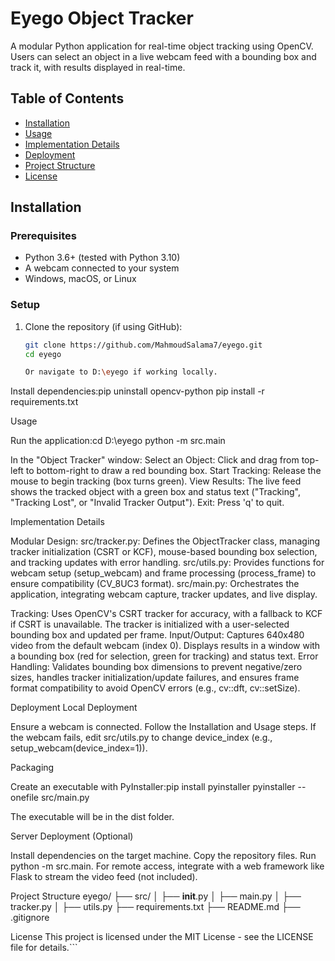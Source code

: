 # Eyego Object Tracker

A modular Python application for real-time object tracking using OpenCV. Users can select an object in a live webcam feed with a bounding box and track it, with results displayed in real-time.

## Table of Contents
- [Installation](#installation)
- [Usage](#usage)
- [Implementation Details](#implementation-details)
- [Deployment](#deployment)
- [Project Structure](#project-structure)
- [License](#license)

## Installation

### Prerequisites
- Python 3.6+ (tested with Python 3.10)
- A webcam connected to your system
- Windows, macOS, or Linux

### Setup
1. Clone the repository (if using GitHub):
   ```bash
   git clone https://github.com/MahmoudSalama7/eyego.git
   cd eyego

   Or navigate to D:\eyego if working locally.

Install dependencies:pip uninstall opencv-python
pip install -r requirements.txt



Usage

Run the application:cd D:\eyego
python -m src.main


In the "Object Tracker" window:
Select an Object: Click and drag from top-left to bottom-right to draw a red bounding box.
Start Tracking: Release the mouse to begin tracking (box turns green).
View Results: The live feed shows the tracked object with a green box and status text ("Tracking", "Tracking Lost", or "Invalid Tracker Output").
Exit: Press 'q' to quit.



Implementation Details

Modular Design:
src/tracker.py: Defines the ObjectTracker class, managing tracker initialization (CSRT or KCF), mouse-based bounding box selection, and tracking updates with error handling.
src/utils.py: Provides functions for webcam setup (setup_webcam) and frame processing (process_frame) to ensure compatibility (CV_8UC3 format).
src/main.py: Orchestrates the application, integrating webcam capture, tracker updates, and live display.


Tracking: Uses OpenCV's CSRT tracker for accuracy, with a fallback to KCF if CSRT is unavailable. The tracker is initialized with a user-selected bounding box and updated per frame.
Input/Output: Captures 640x480 video from the default webcam (index 0). Displays results in a window with a bounding box (red for selection, green for tracking) and status text.
Error Handling: Validates bounding box dimensions to prevent negative/zero sizes, handles tracker initialization/update failures, and ensures frame format compatibility to avoid OpenCV errors (e.g., cv::dft, cv::setSize).

Deployment
Local Deployment

Ensure a webcam is connected.
Follow the Installation and Usage steps.
If the webcam fails, edit src/utils.py to change device_index (e.g., setup_webcam(device_index=1)).

Packaging

Create an executable with PyInstaller:pip install pyinstaller
pyinstaller --onefile src/main.py

The executable will be in the dist folder.

Server Deployment (Optional)

Install dependencies on the target machine.
Copy the repository files.
Run python -m src.main.
For remote access, integrate with a web framework like Flask to stream the video feed (not included).

Project Structure
eyego/
├── src/
│   ├── __init__.py
│   ├── main.py
│   ├── tracker.py
│   ├── utils.py
├── requirements.txt
├── README.md
├── .gitignore

License
This project is licensed under the MIT License - see the LICENSE file for details.```
